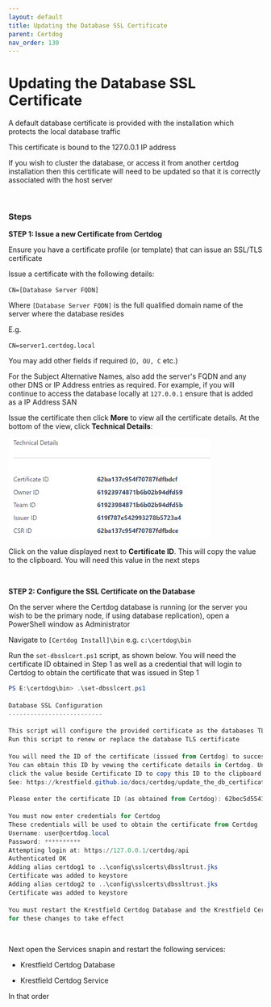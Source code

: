 ```yaml
---
layout: default
title: Updating the Database SSL Certificate
parent: Certdog
nav_order: 130
---
```


# Updating the Database SSL Certificate



A default database certificate is provided with the installation which protects the local database traffic  

This certificate is bound to the 127.0.0.1 IP address  

If you wish to cluster the database, or access it from another certdog installation then this certificate will need to be updated so that it is correctly associated with the host server  

<br>

### Steps

**STEP 1: Issue a new Certificate from Certdog**

Ensure you have a certificate profile (or template) that can issue an SSL/TLS certificate

Issue a certificate with the following details:

``CN=[Database Server FQDN]``

Where ``[Database Server FQDN]`` is the full qualified domain name of the server where the database resides

E.g.

``CN=server1.certdog.local``

You may add other fields if required (``O, OU, C`` etc.)

For the Subject Alternative Names, also add the server's FQDN and any other DNS or IP Address entries as required. For example, if you will continue to access the database locally at ``127.0.0.1`` ensure that is added as a IP Address SAN

Issue the certificate then click **More** to view all the certificate details. At the bottom of the view, click **Technical Details**:

<img src=".\images\cert-id.png" alt="Cert ID" style="zoom: 50%;" />

Click on the value displayed next to **Certificate ID**. This will copy the value to the clipboard. You will need this value in the next steps

<br>

**STEP 2: Configure the SSL Certificate on the Database**

On the server where the Certdog database is running (or the server you wish to be the primary node, if using database replication), open a PowerShell window as Administrator  

Navigate to ``[Certdog Install]\bin`` e.g. ``c:\certdog\bin``

Run the ``set-dbsslcert.ps1`` script, as shown below. You will need the certificate ID obtained in Step 1 as well as a credential that will login to Certdog to obtain the certificate that was issued in Step 1

```powershell
PS E:\certdog\bin> .\set-dbsslcert.ps1

Database SSL Configuration
--------------------------

This script will configure the provided certificate as the databases TLS certificate
Run this script to renew or replace the database TLS certificate

You will need the ID of the certificate (issued from Certdog) to successfully run this script
You can obtain this ID by vewing the certificate details in Certdog. Under Technical details
click the value beside Certificate ID to copy this ID to the clipboard
See: https://krestfield.github.io/docs/certdog/update_the_db_certificate.html for more details

Please enter the certificate ID (as obtained from Certdog): 62bec5d554122f00f090fe81

You must now enter credentials for Certdog
These credentials will be used to obtain the certificate from Certdog
Username: user@certdog.local
Password: **********
Attempting login at: https://127.0.0.1/certdog/api
Authenticated OK
Adding alias certdog1 to ..\config\sslcerts\dbssltrust.jks
Certificate was added to keystore
Adding alias certdog2 to ..\config\sslcerts\dbssltrust.jks
Certificate was added to keystore

You must restart the Krestfield Certdog Database and the Krestfield Certdog Service
for these changes to take effect
```

<br>

Next open the Services snapin and restart the following services:

* Krestfield Certdog Database

* Krestfield Certdog Service

In that order




